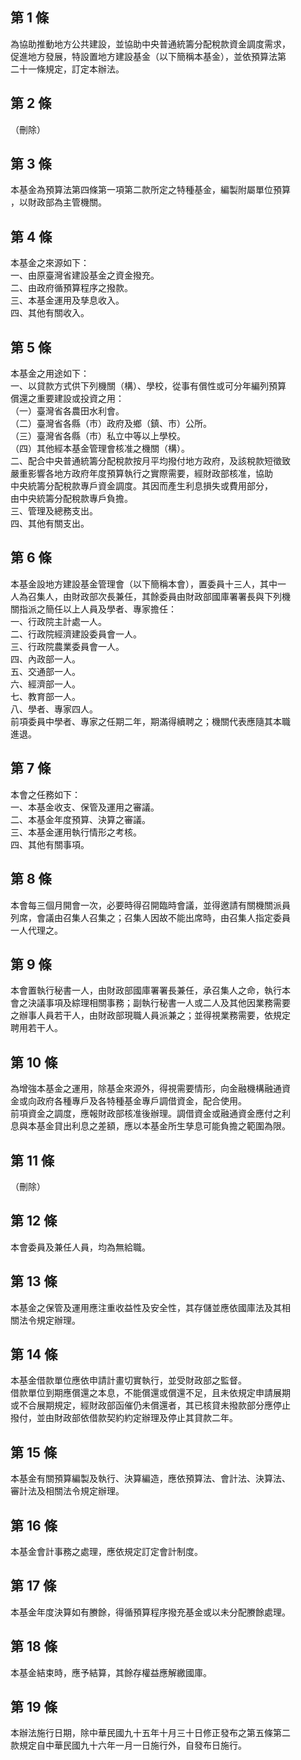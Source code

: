 第 1 條
-------
為協助推動地方公共建設，並協助中央普通統籌分配稅款資金調度需求，  
促進地方發展，特設置地方建設基金（以下簡稱本基金），並依預算法第  
二十一條規定，訂定本辦法。

第 2 條
-------
（刪除）

第 3 條
-------
本基金為預算法第四條第一項第二款所定之特種基金，編製附屬單位預算  
，以財政部為主管機關。

第 4 條
-------
本基金之來源如下：  
一、由原臺灣省建設基金之資金撥充。  
二、由政府循預算程序之撥款。  
三、本基金運用及孳息收入。  
四、其他有關收入。

第 5 條
-------
本基金之用途如下：  
一、以貸款方式供下列機關（構）、學校，從事有償性或可分年編列預算  
    償還之重要建設或投資之用：  
（一）臺灣省各農田水利會。  
（二）臺灣省各縣（市）政府及鄉（鎮、市）公所。  
（三）臺灣省各縣（市）私立中等以上學校。  
（四）其他經本基金管理會核准之機關（構）。  
二、配合中央普通統籌分配稅款按月平均撥付地方政府，及該稅款短徵致  
    嚴重影響各地方政府年度預算執行之實際需要，經財政部核准，協助  
    中央統籌分配稅款專戶資金調度。其因而產生利息損失或費用部分，  
    由中央統籌分配稅款專戶負擔。  
三、管理及總務支出。  
四、其他有關支出。

第 6 條
-------
本基金設地方建設基金管理會（以下簡稱本會），置委員十三人，其中一  
人為召集人，由財政部次長兼任，其餘委員由財政部國庫署署長與下列機  
關指派之簡任以上人員及學者、專家擔任：  
一、行政院主計處一人。  
二、行政院經濟建設委員會一人。  
三、行政院農業委員會一人。  
四、內政部一人。  
五、交通部一人。  
六、經濟部一人。  
七、教育部一人。  
八、學者、專家四人。  
前項委員中學者、專家之任期二年，期滿得續聘之；機關代表應隨其本職  
進退。

第 7 條
-------
本會之任務如下：  
一、本基金收支、保管及運用之審議。  
二、本基金年度預算、決算之審議。  
三、本基金運用執行情形之考核。  
四、其他有關事項。

第 8 條
-------
本會每三個月開會一次，必要時得召開臨時會議，並得邀請有關機關派員  
列席，會議由召集人召集之；召集人因故不能出席時，由召集人指定委員  
一人代理之。

第 9 條
-------
本會置執行秘書一人，由財政部國庫署署長兼任，承召集人之命，執行本  
會之決議事項及綜理相關事務；副執行秘書一人或二人及其他因業務需要  
之辦事人員若干人，由財政部現職人員派兼之；並得視業務需要，依規定  
聘用若干人。

第 10 條
--------
為增強本基金之運用，除基金來源外，得視需要情形，向金融機構融通資  
金或向政府各種專戶及各特種基金專戶調借資金，配合使用。  
前項資金之調度，應報財政部核准後辦理。調借資金或融通資金應付之利  
息與本基金貸出利息之差額，應以本基金所生孳息可能負擔之範圍為限。

第 11 條
--------
（刪除）

第 12 條
--------
本會委員及兼任人員，均為無給職。

第 13 條
--------
本基金之保管及運用應注重收益性及安全性，其存儲並應依國庫法及其相  
關法令規定辦理。

第 14 條
--------
本基金借款單位應依申請計畫切實執行，並受財政部之監督。  
借款單位到期應償還之本息，不能償還或償還不足，且未依規定申請展期  
或不合展期規定，經財政部函催仍未償還者，其已核貸未撥款部分應停止  
撥付，並由財政部依借款契約約定辦理及停止其貸款二年。

第 15 條
--------
本基金有關預算編製及執行、決算編造，應依預算法、會計法、決算法、  
審計法及相關法令規定辦理。

第 16 條
--------
本基金會計事務之處理，應依規定訂定會計制度。

第 17 條
--------
本基金年度決算如有賸餘，得循預算程序撥充基金或以未分配賸餘處理。

第 18 條
--------
本基金結束時，應予結算，其餘存權益應解繳國庫。

第 19 條
--------
本辦法施行日期，除中華民國九十五年十月三十日修正發布之第五條第二  
款規定自中華民國九十六年一月一日施行外，自發布日施行。

